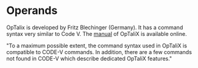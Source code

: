 # Operands

OpTalix is developed by Fritz Blechinger (Germany). It has a command syntax very similar to Code V. The [manual](http://www.optenso.com/download/optalix_reference.pdf) of OpTaliX is available online.

"To a maximum possible extent, the command syntax used in OpTaliX is compatible to CODE-V commands. In addition, there are a few commands not found in CODE-V which describe dedicated OpTaliX features."

